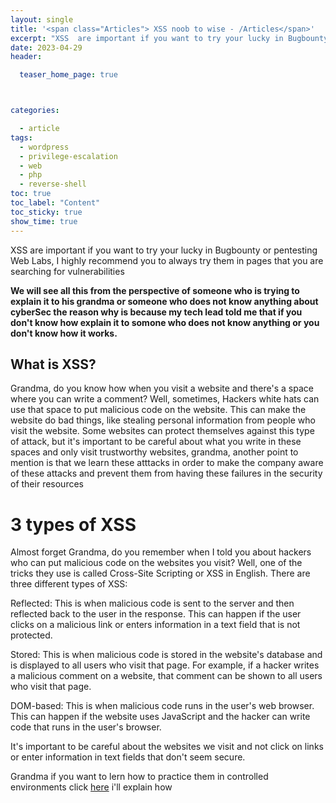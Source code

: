 ```yaml
---
layout: single
title: '<span class="Articles"> XSS noob to wise - /Articles</span>'
excerpt: "XSS  are important if you want to try your lucky in Bugbounty or pentesting Web Labs, I highly recommend you to always try them in pages that you are searching for vulnerabilities "
date: 2023-04-29
header:

  teaser_home_page: true



categories:

  - article
tags:  
  - wordpress
  - privilege-escalation
  - web
  - php
  - reverse-shell
toc: true
toc_label: "Content"
toc_sticky: true
show_time: true
---
```



XSS are important if you want to try your lucky in Bugbounty or pentesting Web Labs, I highly recommend you to always try them in pages that you are searching for vulnerabilities 

**We will see all this from the perspective of someone who is trying to explain it to his grandma or someone who does not know anything about cyberSec the reason why is because my tech lead told me that if you don't know how explain it to somone who does not know anything or you don't know how it works.**


## What is XSS?

Grandma, do you know how when you visit a website and there's a space where you can write a comment? Well, sometimes, Hackers white hats can use that space to put malicious code on the website. This can make the website do bad things, like stealing personal information from people who visit the website. Some websites can protect themselves against this type of attack, but it's important to be careful about what you write in these spaces and only visit trustworthy websites, grandma, another point to mention is that we learn these atttacks in order to make the company aware of these attacks and prevent them from having these failures in the security of their resources

# 3 types of XSS 

Almost forget Grandma, do you remember when I told you about hackers who can put malicious code on the websites you visit? Well, one of the tricks they use is called Cross-Site Scripting or XSS in English. There are three different types of XSS:

Reflected: This is when malicious code is sent to the server and then reflected back to the user in the response. This can happen if the user clicks on a malicious link or enters information in a text field that is not protected.

Stored: This is when malicious code is stored in the website's database and is displayed to all users who visit that page. For example, if a hacker writes a malicious comment on a website, that comment can be shown to all users who visit that page.

DOM-based: This is when malicious code runs in the user's web browser. This can happen if the website uses JavaScript and the hacker can write code that runs in the user's browser.

It's important to be careful about the websites we visit and not click on links or enter information in text fields that don't seem secure.

Grandma if you want to lern how to practice them in controlled environments click [here](https://zeekk3n.github.io/andrey.github.io/.hacking-notes) i'll explain how



